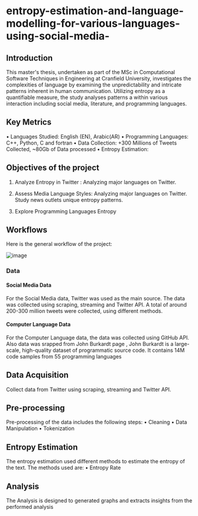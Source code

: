 # entropy-estimation-and-language-modelling-for-various-languages-using-social-media-
## Introduction
This master's thesis, undertaken as part of the MSc in Computational Software Techniques in Engineering at Cranfield University, investigates the complexities of language by examining the unpredictability and intricate patterns inherent in human communication. Utilizing entropy as a quantifiable measure, the study analyses patterns a within various interaction including social media, literature, and programming languages.

## Key Metrics
•	Languages Studied: English (EN), Arabic(AR)
•	Programming Languages: C++, Python, C and fortran
•	Data Collection: +300 Millions of Tweets Collected, ~80Gb of Data processed
•	Entropy Estimation:  

## Objectives of the project
1.	Analyze Entropy in Twitter :  Analyzing major languages on Twitter.

2.	Assess Media Language Styles: Analyzing major languages on Twitter. Study news outlets unique entropy patterns.
3.	Explore Programming Languages Entropy

## Workflows
Here is the general workflow of the project:

![image](https://github.com/user-attachments/assets/85cbce0f-011f-4a51-ba5b-0d2572017084)

### Data
#### Social Media Data
For the Social Media data, Twitter was used as the main source. The data was collected using scraping, streaming and Twitter API. A total of around 200-300 million tweets were collected, using different methods.
#### Computer Language Data
For the Computer Language data, the data was collected using GitHub API. Also data was srapped from John Burkardt page ,  John Burkardt is a large-scale, high-quality dataset of programmatic source code. It contains 14M code samples from 55 programming languages

## Data Acquisition
Collect data from Twitter using scraping, streaming and Twitter API.

## Pre-processing
Pre-processing of the data includes the following steps:
•	Cleaning
•	Data Manipulation
•	Tokenization

## Entropy Estimation
The entropy estimation used different methods to estimate the entropy of the text. The methods used are:
•	Entropy Rate

## Analysis
The Analysis is designed to generated graphs and extracts insights from the performed analysis




